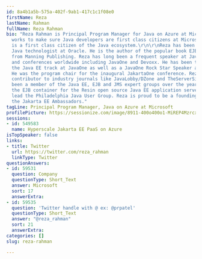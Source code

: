 ```yaml
---
id: 8a4b1a5b-575a-402f-9ab1-417c1c1f08e0
firstName: Reza
lastName: Rahman
fullName: Reza Rahman
bio: "Reza Rahman is Principal Program Manager for Java on Azure at Microsoft. He
  works to make sure Java developers are first class citizens at Microsoft and Microsoft
  is a first class citizen of the Java ecosystem.\r\n\r\nReza has been an official
  Java technologist at Oracle. He is the author of the popular book EJB 3 in Action
  from Manning Publishing. Reza has long been a frequent speaker at Java User Groups
  and conferences worldwide including JavaOne and Devoxx. He has been the lead for
  the Java EE track at JavaOne as well as a JavaOne Rock Star Speaker award recipient.
  He was the program chair for the inaugural JakartaOne conference. Reza is an avid
  contributor to industry journals like JavaLobby/DZone and TheServerSide. He has
  been a member of the Java EE, EJB and JMS expert groups over the years. Reza implemented
  the EJB container for the Resin open source Java EE application server. He helps
  lead the Philadelphia Java User Group. Reza is proud to be a founding member of
  the Jakarta EE Ambassadors."
tagLine: Principal Program Manager, Java on Azure at Microsoft
profilePicture: https://sessionize.com/image/8911-400o400o1-MiREP4Mzrcx4RZaALXMH9g.jpg
sessions:
- id: 549583
  name: Hyperscale Jakarta EE PaaS on Azure
isTopSpeaker: false
links:
- title: Twitter
  url: https://twitter.com/reza_rahman
  linkType: Twitter
questionAnswers:
- id: 59531
  question: Company
  questionType: Short_Text
  answer: Microsoft
  sort: 17
  answerExtra: 
- id: 59535
  question: 'Twitter handle with @ ex: @prpatel'
  questionType: Short_Text
  answer: "@reza_rahman"
  sort: 21
  answerExtra: 
categories: []
slug: reza-rahman

---
```

